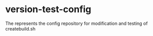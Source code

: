 # version-test-config
The represents the config repository for modification and testing of createbuild.sh
